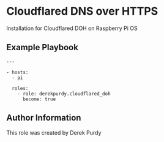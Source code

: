 # Cloudflared DNS over HTTPS
Installation for Cloudflared DOH on Raspberry Pi OS

## Example Playbook

    ---

    - hosts:
      - pi

      roles:
        - role: derekpurdy.cloudflared_doh
          become: true

## Author Information
This role was created by Derek Purdy
